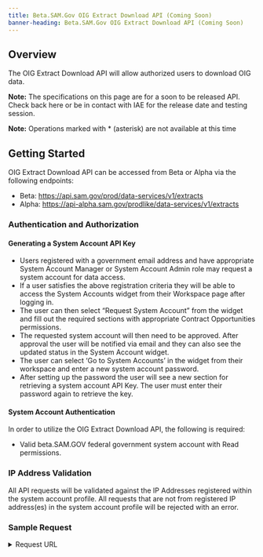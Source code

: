 ```yaml
---
title: Beta.SAM.Gov OIG Extract Download API (Coming Soon)
banner-heading: Beta.SAM.Gov OIG Extract Download API (Coming Soon)
---
```


## Overview

The OIG Extract Download API will allow authorized users to download OIG data. 

**Note:** The specifications on this page are for a soon to be released API.  Check back here or be in contact with IAE for the release date and testing session.

**Note:** Operations marked with * (asterisk) are not available at this time

## Getting Started

OIG Extract Download API can be accessed from Beta or Alpha via the following endpoints:

* Beta: https://api.sam.gov/prod/data-services/v1/extracts
* Alpha: https://api-alpha.sam.gov/prodlike/data-services/v1/extracts

###	Authentication and Authorization

#### Generating a System Account API Key
* Users registered with a government email address and have appropriate System Account Manager or System Account Admin role may request a system account for data access.
* If a user satisfies the above registration criteria they will be able to access the System Accounts widget from their Workspace page after logging in.
* The user can then select “Request System Account” from the widget and fill out the required sections with appropriate Contract Opportunities permissions.
* The requested system account will then need to be approved. After approval the user will be notified via email and they can also see the updated status in the System Account widget.
* The user can select ‘Go to System Accounts’ in the widget from their workspace and enter a new system account password.
* After setting up the password the user will see a new section for retrieving a system account API Key. The user must enter their password again to retrieve the key.


#### System Account Authentication
In order to utilize the OIG Extract Download API, the following is required:
* Valid beta.SAM.GOV federal government system account with Read permissions.

### IP Address Validation 
All API requests will be validated against the IP Addresses registered within the system account profile. All requests that are not from registered IP address(es) in the system account profile will be rejected with an error.

### Sample Request

<details>
    <summary>Request URL</summary>
Production URL: https://api.sam.gov/prod/data-services/v1/extracts?api_key={User’s System Account API Key}




## FAQ


## Contact Us

* Reach out to the beta.sam.gov team at [www.fsd.gov](https://www.fsd.gov)


## Change Log

Date | Version | Description
------|---------------|---------
7/3/2020 | v0.1 | Base Version

<p><small><a href="#">Back to top</a></small></p>
